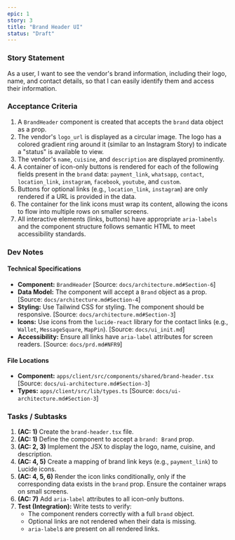 ```yaml
---
epic: 1
story: 3
title: "Brand Header UI"
status: "Draft"
---
```


### Story Statement

As a user, I want to see the vendor's brand information, including their logo, name, and contact details, so that I can easily identify them and access their information.

### Acceptance Criteria

1.  A `BrandHeader` component is created that accepts the `brand` data object as a prop.
2.  The vendor's `logo_url` is displayed as a circular image. The logo has a colored gradient ring around it (similar to an Instagram Story) to indicate a "status" is available to view.
3.  The vendor's `name`, `cuisine`, and `description` are displayed prominently.
4.  A container of icon-only buttons is rendered for each of the following fields present in the `brand` data: `payment_link`, `whatsapp`, `contact`, `location_link`, `instagram`, `facebook`, `youtube`, and `custom`.
5.  Buttons for optional links (e.g., `location_link`, `instagram`) are only rendered if a URL is provided in the data.
6.  The container for the link icons must wrap its content, allowing the icons to flow into multiple rows on smaller screens.
7.  All interactive elements (links, buttons) have appropriate `aria-labels` and the component structure follows semantic HTML to meet accessibility standards.

### Dev Notes

#### Technical Specifications

*   **Component:** `BrandHeader` [Source: `docs/architecture.md#Section-6`]
*   **Data Model:** The component will accept a `Brand` object as a prop. [Source: `docs/architecture.md#Section-4`]
*   **Styling:** Use Tailwind CSS for styling. The component should be responsive. [Source: `docs/architecture.md#Section-3`]
*   **Icons:** Use icons from the `lucide-react` library for the contact links (e.g., `Wallet`, `MessageSquare`, `MapPin`). [Source: `docs/ui_init.md`]
*   **Accessibility:** Ensure all links have `aria-label` attributes for screen readers. [Source: `docs/prd.md#NFR9`]

#### File Locations

*   **Component:** `apps/client/src/components/shared/brand-header.tsx` [Source: `docs/ui-architecture.md#Section-3`]
*   **Types:** `apps/client/src/lib/types.ts` [Source: `docs/ui-architecture.md#Section-3`]

### Tasks / Subtasks

1.  **(AC: 1)** Create the `brand-header.tsx` file.
2.  **(AC: 1)** Define the component to accept a `brand: Brand` prop.
3.  **(AC: 2, 3)** Implement the JSX to display the logo, name, cuisine, and description.
4.  **(AC: 4, 5)** Create a mapping of brand link keys (e.g., `payment_link`) to Lucide icons.
5.  **(AC: 4, 5, 6)** Render the icon links conditionally, only if the corresponding data exists in the `brand` prop. Ensure the container wraps on small screens.
6.  **(AC: 7)** Add `aria-label` attributes to all icon-only buttons.
7.  **Test (Integration):** Write tests to verify:
    *   The component renders correctly with a full `brand` object.
    *   Optional links are not rendered when their data is missing.
    *   `aria-label`s are present on all rendered links.
